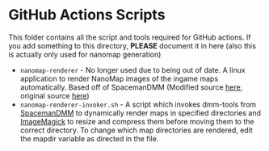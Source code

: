 # GitHub Actions Scripts

This folder contains all the script and tools required for GitHub actions. If you add something to this directory, **PLEASE** document it in here (also this is actually only used for nanomap generation)

- `nanomap-renderer` - No longer used due to being out of date. A linux application to render NanoMap images of the ingame maps automatically. Based off of SpacemanDMM (Modified source [here](https://github.com/AffectedArc07/ParaSpacemanDMM), original source [here](https://github.com/Spacemaniac/SpacemanDMM))
- `nanomap-renderer-invoker.sh` - A script which invokes dmm-tools from [SpacemanDMM](https://github.com/Spacemaniac/SpacemanDMM) to dynamically render maps in specified directories and [ImageMagick](https://imagemagick.org/index.php) to resize and compress them before moving them to the correct directory. To change which map directories are rendered, edit the mapdir variable as directed in the file.
